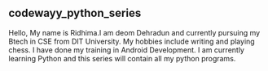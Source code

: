## codewayy_python_series

Hello,
My name is Ridhima.I am deom Dehradun and currently pursuing my Btech in CSE from DIT University.
My hobbies include writing and playing chess.
I have done my training in Android Development.
I am currently learning Python and this series will contain all my python programs.
